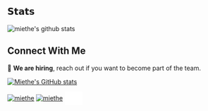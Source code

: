 

## 𝗦𝘁𝗮𝘁𝘀

![miethe's github stats](https://github-readme-stats.vercel.app/api?username=miethe&show_icons=true&theme=dracula)

## Connect With Me

:money_mouth_face: **We are hiring**, reach out if you want to become part of the team.

[![Miethe's GitHub stats](https://github-readme-stats.vercel.app/api?username=miethe)](https://github.com/anuraghazra/github-readme-stats)

<p align="left">
<a href="https://twitter.com/miethe" target="blank"><img align="center" src="https://raw.githubusercontent.com/rahuldkjain/github-profile-readme-generator/master/src/images/icons/Social/twitter.svg" alt="miethe" height="30" width="40" /></a>
<a href="https://www.linkedin.com/in/miethe/" target="blank"><img align="center" src="https://raw.githubusercontent.com/rahuldkjain/github-profile-readme-generator/master/src/images/icons/Social/linked-in-alt.svg" alt="miethe" height="30" width="40" /></a>
<a href="https://meatybytes.io" target="blank"><img align="center" src="logo.svg" alt="miethe" height="30" width="40" /></a>
</p>
